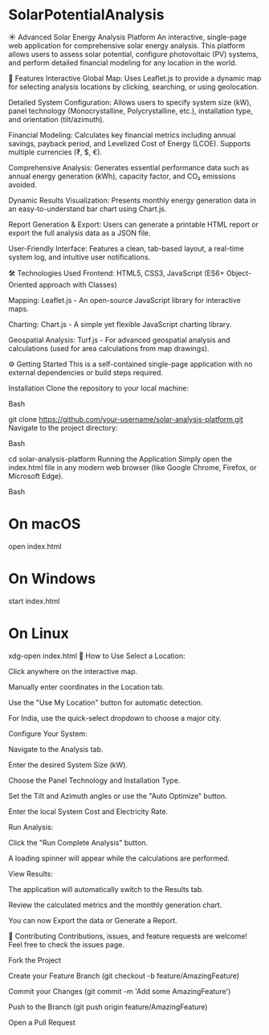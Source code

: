# SolarPotentialAnalysis
☀️ Advanced Solar Energy Analysis Platform
An interactive, single-page web application for comprehensive solar energy analysis. This platform allows users to assess solar potential, configure photovoltaic (PV) systems, and perform detailed financial modeling for any location in the world.

🚀 Features
Interactive Global Map: Uses Leaflet.js to provide a dynamic map for selecting analysis locations by clicking, searching, or using geolocation.

Detailed System Configuration: Allows users to specify system size (kW), panel technology (Monocrystalline, Polycrystalline, etc.), installation type, and orientation (tilt/azimuth).

Financial Modeling: Calculates key financial metrics including annual savings, payback period, and Levelized Cost of Energy (LCOE). Supports multiple currencies (₹, $, €).

Comprehensive Analysis: Generates essential performance data such as annual energy generation (kWh), capacity factor, and CO₂ emissions avoided.

Dynamic Results Visualization: Presents monthly energy generation data in an easy-to-understand bar chart using Chart.js.

Report Generation & Export: Users can generate a printable HTML report or export the full analysis data as a JSON file.

User-Friendly Interface: Features a clean, tab-based layout, a real-time system log, and intuitive user notifications.

🛠️ Technologies Used
Frontend: HTML5, CSS3, JavaScript (ES6+ Object-Oriented approach with Classes)

Mapping: Leaflet.js - An open-source JavaScript library for interactive maps.

Charting: Chart.js - A simple yet flexible JavaScript charting library.

Geospatial Analysis: Turf.js - For advanced geospatial analysis and calculations (used for area calculations from map drawings).

⚙️ Getting Started
This is a self-contained single-page application with no external dependencies or build steps required.

Installation
Clone the repository to your local machine:

Bash

git clone https://github.com/your-username/solar-analysis-platform.git
Navigate to the project directory:

Bash

cd solar-analysis-platform
Running the Application
Simply open the index.html file in any modern web browser (like Google Chrome, Firefox, or Microsoft Edge).

Bash

# On macOS
open index.html

# On Windows
start index.html

# On Linux
xdg-open index.html
📖 How to Use
Select a Location:

Click anywhere on the interactive map.

Manually enter coordinates in the Location tab.

Use the "Use My Location" button for automatic detection.

For India, use the quick-select dropdown to choose a major city.

Configure Your System:

Navigate to the Analysis tab.

Enter the desired System Size (kW).

Choose the Panel Technology and Installation Type.

Set the Tilt and Azimuth angles or use the "Auto Optimize" button.

Enter the local System Cost and Electricity Rate.

Run Analysis:

Click the "Run Complete Analysis" button.

A loading spinner will appear while the calculations are performed.

View Results:

The application will automatically switch to the Results tab.

Review the calculated metrics and the monthly generation chart.

You can now Export the data or Generate a Report.

🤝 Contributing
Contributions, issues, and feature requests are welcome! Feel free to check the issues page.

Fork the Project

Create your Feature Branch (git checkout -b feature/AmazingFeature)

Commit your Changes (git commit -m 'Add some AmazingFeature')

Push to the Branch (git push origin feature/AmazingFeature)

Open a Pull Request
